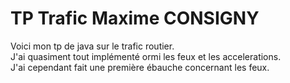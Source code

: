 <h1>TP Trafic Maxime CONSIGNY </h1>

<p>Voici mon tp de java sur le trafic routier.<br>
J'ai quasiment tout implémenté ormi les feux et les accelerations.<br>
J'ai cependant fait une première ébauche concernant les feux.</p>

